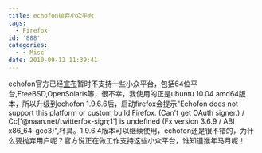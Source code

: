 ```yaml
---
title: echofon抛弃小众平台
tags:
  - Firefox
id: '888'
categories:
  - - Misc
date: 2010-09-12 11:39:41
---
```


echofon官方已经[宣布](http://blog.echofon.com/2010/08/basic-auth-support-discontinue-on.html)暂时不支持一些小众平台，包括64位平台,FreeBSD,OpenSolaris等，很不幸，我使用的正是ubuntu 10.04 amd64版本，所以升级到echofon 1.9.6.6后，启动firefox会提示"Echofon does not support this platform or custom build Firefox. (Can't get OAuth signer.) / Cc\['@naan.net/twitterfox-sign;1'\] is undefined (Fx version 3.6.9 / ABI x86_64-gcc3)",杯具。1.9.6.4版本可以继续使用，echofon还是很不错的，为什么要抛弃用户呢？官方说正在做工作支持这些小众平台，谁知道猴年马月呢！